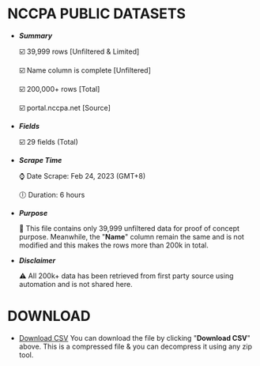 # NCCPA PUBLIC DATASETS 
- ***Summary***

  :ballot_box_with_check: 39,999 rows [Unfiltered & Limited]

  :ballot_box_with_check: Name column is complete [Unfiltered]

  :ballot_box_with_check: 200,000+ rows [Total]
  
  :ballot_box_with_check: portal.nccpa.net [Source]

- ***Fields***

  :ballot_box_with_check: 29 fields (Total)

- ***Scrape Time***
  
  :watch: Date Scrape: Feb 24, 2023 (GMT+8)
  
  :clock6: Duration: 6 hours

- ***Purpose***

  :page_with_curl: This file contains only 39,999 unfiltered data for proof of concept purpose. Meanwhile, the "**Name**" column remain the same and is not modified and this makes the rows more than 200k in total.

- ***Disclaimer***
    
   :warning: All 200k+ data has been retrieved from first party source using automation and is not shared here.
# DOWNLOAD
- [Download CSV](https://github.com/armonbc/nccpa/raw/main/200k%2Bnccpa-submission.zip)
You can download the file by clicking "**Download CSV**" above. This is a compressed file & you can decompress it using any zip tool.
